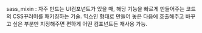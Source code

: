 sass_mixin : 자주 만드는 UI컴포넌트가 있을 때, 해당 기능을 빠르게 만들어주는 코드의 CSS꾸러미를 패키징하는 기술. 믹스인 형태로 만들어 놓은 다음에 호출해주고 바꾸고 싶은 부분만 지정해주면 편하게 어떤 컴포넌트든 재사용 가능.
